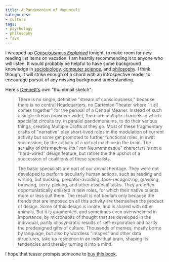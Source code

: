 ```yaml
---
title: A Pandemonium of Homunculi
categories:
- culture
tags:
- psychology
- philosophy
- fave
---
```


I wrapped up _[Consciousness
Explained][1]_ tonight, to make room for new reading list items on vacation.  I am heartily recommending it to anyone who will listen.  It would probably be helpful to have some background knowledge in [sociobiology][2], [computer science][3], and [philosophy][4]. I think, though, it will strike enough of a chord with an introspective reader to encourage pursuit of any missing background understanding.

   [1]: http://www.santafe.edu/~johnson/reviews.dennett.html
   [2]: http://jom-emit.cfpm.org/
   [3]: http://wombat.doc.ic.ac.uk/foldoc/foldoc.cgi?von+Neumann+architecture
   [4]: http://plato.stanford.edu/entries/descartes-epistemology/

Here's [Dennett's][5] own "thumbnail sketch":

> There is no single, definitive "stream of consciousness," because there is no central Headquarters, no Cartesian Theater where "it all comes together" for the perusal of a Central Meaner.  Instead of such a single stream (however wide), there are multiple channels in which specialist circuits try, in parallel pandemoniums, to do their various things, creating Multiple Drafts at they go.  Most of these fragmentary drafts of "narrative" play short-lived roles in the modulation of current activity but some get promoted to further functional roles, in swift succession, by the activity of a virtual machine in the brain.  The seriality of this machine (its "von Neumannesque" character) is not a "hard-wired" design feature, but rather the the upshot of a succession of coalitions of these specialists.
> 
> The basic specialists are part of our animal heritage.  They were not developed to perform peculiarly human actions, such as reading and writing, but ducking, predator-avoiding, face-recognizing, grasping, throwing, berry-picking, and other essential tasks.  They are often opportunistically enlisted in new roles, for which their native talents more or less suit them. The result is not bedlam only because the trends that are imposed on all this activity are themselves the product of design. Some of this design is innate, and is shared with other animals.  But it is augmented, and sometimes even overwhelmed in importance, by microhabits of thought that are developed in the individual, partly idiosyncratic results of self-exploration and partly the predesigned gifts of culture. Thousands of memes, mostly borne by language, but also by wordless "images" and other data structures, take up residence in an individual brain, shaping its tendencies and thereby turning it into a mind.

   [5]: http://ase.tufts.edu/cogstud/~ddennett.htm

I hope that teaser prompts someone to [buy this book][6].

   [6]: http://isbn.nu/0316180661/

